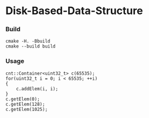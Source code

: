 # Disk-Based-Data-Structure

### Build

```
cmake -H. -Bbuild
cmake --build build
```

### Usage

```
cnt::Container<uint32_t> c(65535);
for(uint32_t i = 0; i < 65535; ++i)
{
    c.addElem(i, i);
}
c.getElem(0);
c.getElem(128);
c.getElem(1025); 
```
